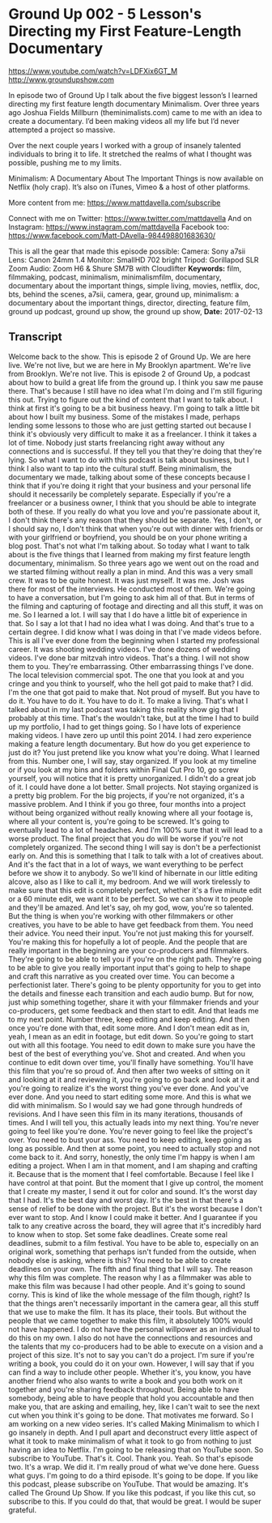 # Ground Up 002 - 5 Lesson's Directing my First Feature-Length Documentary
https://www.youtube.com/watch?v=LDFXix6GT_M
http://www.groundupshow.com

In episode two of Ground Up I talk about the five biggest lesson’s I learned directing my first feature length documentary Minimalism. Over three years ago Joshua Fields Millburn (theminimalists.com) came to me with an idea to create a documentary. I’d been making videos all my life but I’d never attempted a project so massive.

Over the next couple years I worked with a group of insanely talented individuals to bring it to life. It stretched the realms of what I thought was possible, pushing me to my limits.

Minimalism: A Documentary About The Important Things is now available on Netflix (holy crap). It’s also on iTunes, Vimeo & a host of other platforms.

More content from me: https://www.mattdavella.com/subscribe

Connect with me on Twitter: https://www.twitter.com/mattdavella
And on Instagram: https://www.instagram.com/mattdavella
Facebook too: https://www.facebook.com/Matt-DAvella-984498801683630/

This is all the gear that made this episode possible:
Camera:  Sony a7sii
Lens:  Canon 24mm 1.4
Monitor:  SmallHD 702 bright
Tripod: Gorillapod SLR Zoom
Audio:  Zoom H6 & Shure SM7B with Cloudlifter
**Keywords:** film, filmmaking, podcast, minimalism, minimalismfilm, documentary, documentary about the important things, simple living, movies, netflix, doc, bts, behind the scenes, a7sii, camera, gear, ground up, minimalism: a documentary about the important things, director, directing, feature film, ground up podcast, ground up show, the ground up show, 
**Date:** 2017-02-13

## Transcript
 Welcome back to the show. This is episode 2 of Ground Up. We are here live. We're not live, but we are here in My Brooklyn apartment. We're live from Brooklyn. We're not live. This is episode 2 of Ground Up, a podcast about how to build a great life from the ground up. I think you saw me pause there. That's because I still have no idea what I'm doing and I'm still figuring this out. Trying to figure out the kind of content that I want to talk about. I think at first it's going to be a bit business heavy. I'm going to talk a little bit about how I built my business. Some of the mistakes I made, perhaps lending some lessons to those who are just getting started out because I think it's obviously very difficult to make it as a freelancer. I think it takes a lot of time. Nobody just starts freelancing right away without any connections and is successful. If they tell you that they're doing that they're lying. So what I want to do with this podcast is talk about business, but I think I also want to tap into the cultural stuff. Being minimalism, the documentary we made, talking about some of these concepts because I think that if you're doing it right that your business and your personal life should it necessarily be completely separate. Especially if you're a freelancer or a business owner, I think that you should be able to integrate both of these. If you really do what you love and you're passionate about it, I don't think there's any reason that they should be separate. Yes, I don't, or I should say no, I don't think that when you're out with dinner with friends or with your girlfriend or boyfriend, you should be on your phone writing a blog post. That's not what I'm talking about. So today what I want to talk about is the five things that I learned from making my first feature length documentary, minimalism. So three years ago we went out on the road and we started filming without really a plan in mind. And this was a very small crew. It was to be quite honest. It was just myself. It was me. Josh was there for most of the interviews. He conducted most of them. We're going to have a conversation, but I'm going to ask him all of that. But in terms of the filming and capturing of footage and directing and all this stuff, it was on me. So I learned a lot. I will say that I do have a little bit of experience in that. So I say a lot that I had no idea what I was doing. And that's true to a certain degree. I did know what I was doing in that I've made videos before. This is all I've ever done from the beginning when I started my professional career. It was shooting wedding videos. I've done dozens of wedding videos. I've done bar mitzvah intro videos. That's a thing. I will not show them to you. They're embarrassing. Other embarrassing things I've done. The local television commercial spot. The one that you look at and you cringe and you think to yourself, who the hell got paid to make that? I did. I'm the one that got paid to make that. Not proud of myself. But you have to do it. You have to do it. You have to do it. To make a living. That's what I talked about in my last podcast was taking this reality show gig that I probably at this time. That's the wouldn't take, but at the time I had to build up my portfolio, I had to get things going. So I have lots of experience making videos. I have zero up until this point 2014. I had zero experience making a feature length documentary. But how do you get experience to just do it? You just pretend like you know what you're doing. What I learned from this. Number one, I will say, stay organized. If you look at my timeline or if you look at my bins and folders within Final Cut Pro 10, go screw yourself, you will notice that it is pretty unorganized. I didn't do a great job of it. I could have done a lot better. Small projects. Not staying organized is a pretty big problem. For the big projects, if you're not organized, it's a massive problem. And I think if you go three, four months into a project without being organized without really knowing where all your footage is, where all your content is, you're going to be screwed. It's going to eventually lead to a lot of headaches. And I'm 100% sure that it will lead to a worse product. The final project that you do will be worse if you're not completely organized. The second thing I will say is don't be a perfectionist early on. And this is something that I talk to talk with a lot of creatives about. And it's the fact that in a lot of ways, we want everything to be perfect before we show it to anybody. So we'll kind of hibernate in our little editing alcove, also as I like to call it, my bedroom. And we will work tirelessly to make sure that this edit is completely perfect, whether it's a five minute edit or a 60 minute edit, we want it to be perfect. So we can show it to people and they'll be amazed. And let's say, oh my god, wow, you're so talented. But the thing is when you're working with other filmmakers or other creatives, you have to be able to have get feedback from them. You need their advice. You need their input. You're not just making this for yourself. You're making this for hopefully a lot of people. And the people that are really important in the beginning are your co-producers and filmmakers. They're going to be able to tell you if you're on the right path. They're going to be able to give you really important input that's going to help to shape and craft this narrative as you created over time. You can become a perfectionist later. There's going to be plenty opportunity for you to get into the details and finesse each transition and each audio bump. But for now, just whip something together, share it with your filmmaker friends and your co-producers, get some feedback and then start to edit. And that leads me to my next point. Number three, keep editing and keep editing. And then once you're done with that, edit some more. And I don't mean edit as in, yeah, I mean as an edit in footage, but edit down. So you're going to start out with all this footage. You need to edit down to make sure you have the best of the best of everything you've. Shot and created. And when you continue to edit down over time, you'll finally have something. You'll have this film that you're so proud of. And then after two weeks of sitting on it and looking at it and reviewing it, you're going to go back and look at it and you're going to realize it's the worst thing you've ever done. And you've ever done. And you need to start editing some more. And this is what we did with minimalism. So I would say we had gone through hundreds of revisions. And I have seen this film in its many iterations, thousands of times. And I will tell you, this actually leads into my next thing. You're never going to feel like you're done. You're never going to feel like the project's over. You need to bust your ass. You need to keep editing, keep going as long as possible. And then at some point, you need to actually stop and not come back to it. And sorry, honestly, the only time I'm happy is when I am editing a project. When I am in that moment, and I am shaping and crafting it. Because that is the moment that I feel comfortable. Because I feel like I have control at that point. But the moment that I give up control, the moment that I create my master, I send it out for color and sound. It's the worst day that I had. It's the best day and worst day. It's the best in that there's a sense of relief to be done with the project. But it's the worst because I don't ever want to stop. And I know I could make it better. And I guarantee if you talk to any creative across the board, they will agree that it's incredibly hard to know when to stop. Set some fake deadlines. Create some real deadlines, submit to a film festival. You have to be able to, especially on an original work, something that perhaps isn't funded from the outside, when nobody else is asking, where is this? You need to be able to create deadlines on your own. The fifth and final thing that I will say. The reason why this film was complete. The reason why I as a filmmaker was able to make this film was because I had other people. And it's going to sound corny. This is kind of like the whole message of the film though, right? Is that the things aren't necessarily important in the camera gear, all this stuff that we use to make the film. It has its place, their tools. But without the people that we came together to make this film, it absolutely 100% would not have happened. I do not have the personal willpower as an individual to do this on my own. I also do not have the connections and resources and the talents that my co-producers had to be able to execute on a vision and a project of this size. It's not to say you can't do a project. I'm sure if you're writing a book, you could do it on your own. However, I will say that if you can find a way to include other people. Whether it's, you know, you have another friend who also wants to write a book and you both work on it together and you're sharing feedback throughout. Being able to have somebody, being able to have people that hold you accountable and then make you, that are asking and emailing, hey, like I can't wait to see the next cut when you think it's going to be done. That motivates me forward. So I am working on a new video series. It's called Making Minimalism to which I go insanely in depth. And I pull apart and deconstruct every little aspect of what it took to make minimalism of what it took to go from nothing to just having an idea to Netflix. I'm going to be releasing that on YouTube soon. So subscribe to YouTube. That's it. Cool. Thank you. Yeah. So that's episode two. It's a wrap. We did it. I'm really proud of what we've done here. Guess what guys. I'm going to do a third episode. It's going to be dope. If you like this podcast, please subscribe on YouTube. That would be amazing. It's called The Ground Up Show. If you like this podcast, if you like this cut, so subscribe to this. If you could do that, that would be great. I would be super grateful.
